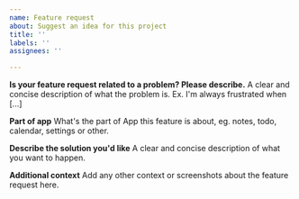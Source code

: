 ```yaml
---
name: Feature request
about: Suggest an idea for this project
title: ''
labels: ''
assignees: ''

---
```


**Is your feature request related to a problem? Please describe.**
A clear and concise description of what the problem is. Ex. I'm always frustrated when [...]

**Part of app**
What's the part of App this feature is about, eg. notes, todo, calendar, settings or other.

**Describe the solution you'd like**
A clear and concise description of what you want to happen.

**Additional context**
Add any other context or screenshots about the feature request here.
